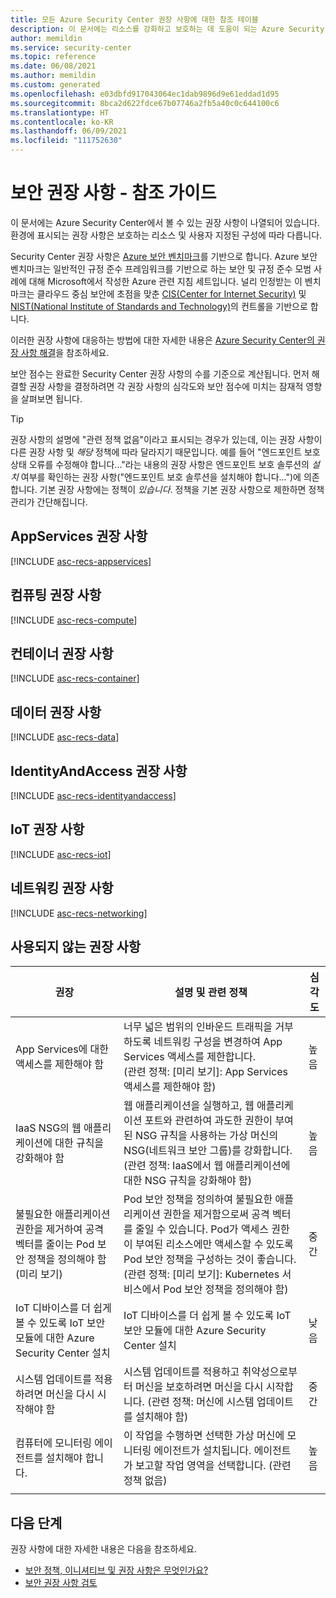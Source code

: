 ```yaml
---
title: 모든 Azure Security Center 권장 사항에 대한 참조 테이블
description: 이 문서에는 리소스를 강화하고 보호하는 데 도움이 되는 Azure Security Center의 보안 권장 사항이 나열되어 있습니다.
author: memildin
ms.service: security-center
ms.topic: reference
ms.date: 06/08/2021
ms.author: memildin
ms.custom: generated
ms.openlocfilehash: e03dbfd917043064ec1dab9896d9e61eddad1d95
ms.sourcegitcommit: 8bca2d622fdce67b07746a2fb5a40c0c644100c6
ms.translationtype: HT
ms.contentlocale: ko-KR
ms.lasthandoff: 06/09/2021
ms.locfileid: "111752630"
---
```

# <a name="security-recommendations---a-reference-guide"></a>보안 권장 사항 - 참조 가이드

이 문서에는 Azure Security Center에서 볼 수 있는 권장 사항이 나열되어 있습니다. 환경에 표시되는 권장 사항은 보호하는 리소스 및 사용자 지정된 구성에 따라 다릅니다.

Security Center 권장 사항은 [Azure 보안 벤치마크](../security/benchmarks/introduction.md)를 기반으로 합니다. Azure 보안 벤치마크는 일반적인 규정 준수 프레임워크를 기반으로 하는 보안 및 규정 준수 모범 사례에 대해 Microsoft에서 작성한 Azure 관련 지침 세트입니다. 널리 인정받는 이 벤치마크는 클라우드 중심 보안에 초점을 맞춘 [CIS(Center for Internet Security)](https://www.cisecurity.org/benchmark/azure/) 및 [NIST(National Institute of Standards and Technology)](https://www.nist.gov/)의 컨트롤을 기반으로 합니다.

이러한 권장 사항에 대응하는 방법에 대한 자세한 내용은 [Azure Security Center의 권장 사항 해결](security-center-remediate-recommendations.md)을 참조하세요.

보안 점수는 완료한 Security Center 권장 사항의 수를 기준으로 계산됩니다. 먼저 해결할 권장 사항을 결정하려면 각 권장 사항의 심각도와 보안 점수에 미치는 잠재적 영향을 살펴보면 됩니다.

> [!TIP]
> 권장 사항의 설명에 "관련 정책 없음"이라고 표시되는 경우가 있는데, 이는 권장 사항이 다른 권장 사항 및 _해당_ 정책에 따라 달라지기 때문입니다. 예를 들어 "엔드포인트 보호 상태 오류를 수정해야 합니다..."라는 내용의 권장 사항은 엔드포인트 보호 솔루션의 _설치_ 여부를 확인하는 권장 사항("엔드포인트 보호 솔루션을 설치해야 합니다...")에 의존합니다. 기본 권장 사항에는 정책이 _있습니다_.
> 정책을 기본 권장 사항으로 제한하면 정책 관리가 간단해집니다.

## <a name="appservices-recommendations"></a><a name='recs-appservices'></a>AppServices 권장 사항

[!INCLUDE [asc-recs-appservices](../../includes/asc-recs-appservices.md)]

## <a name="compute-recommendations"></a><a name='recs-compute'></a>컴퓨팅 권장 사항

[!INCLUDE [asc-recs-compute](../../includes/asc-recs-compute.md)]

## <a name="container-recommendations"></a><a name='recs-container'></a>컨테이너 권장 사항

[!INCLUDE [asc-recs-container](../../includes/asc-recs-container.md)]

## <a name="data-recommendations"></a><a name='recs-data'></a>데이터 권장 사항

[!INCLUDE [asc-recs-data](../../includes/asc-recs-data.md)]

## <a name="identityandaccess-recommendations"></a><a name='recs-identityandaccess'></a>IdentityAndAccess 권장 사항

[!INCLUDE [asc-recs-identityandaccess](../../includes/asc-recs-identityandaccess.md)]

## <a name="iot-recommendations"></a><a name='recs-iot'></a>IoT 권장 사항

[!INCLUDE [asc-recs-iot](../../includes/asc-recs-iot.md)]

## <a name="networking-recommendations"></a><a name='recs-networking'></a>네트워킹 권장 사항

[!INCLUDE [asc-recs-networking](../../includes/asc-recs-networking.md)]

## <a name="deprecated-recommendations"></a>사용되지 않는 권장 사항

|권장|설명 및 관련 정책|심각도|
|----|----|----|
|App Services에 대한 액세스를 제한해야 함|너무 넓은 범위의 인바운드 트래픽을 거부하도록 네트워킹 구성을 변경하여 App Services 액세스를 제한합니다.<br>(관련 정책: [미리 보기]: App Services 액세스를 제한해야 함)|높음|
|IaaS NSG의 웹 애플리케이션에 대한 규칙을 강화해야 함|웹 애플리케이션을 실행하고, 웹 애플리케이션 포트와 관련하여 과도한 권한이 부여된 NSG 규칙을 사용하는 가상 머신의 NSG(네트워크 보안 그룹)를 강화합니다.<br>(관련 정책: IaaS에서 웹 애플리케이션에 대한 NSG 규칙을 강화해야 함)|높음|
|불필요한 애플리케이션 권한을 제거하여 공격 벡터를 줄이는 Pod 보안 정책을 정의해야 함(미리 보기)|Pod 보안 정책을 정의하여 불필요한 애플리케이션 권한을 제거함으로써 공격 벡터를 줄일 수 있습니다. Pod가 액세스 권한이 부여된 리소스에만 액세스할 수 있도록 Pod 보안 정책을 구성하는 것이 좋습니다.<br>(관련 정책: [미리 보기]: Kubernetes 서비스에서 Pod 보안 정책을 정의해야 함)|중간|
|IoT 디바이스를 더 쉽게 볼 수 있도록 IoT 보안 모듈에 대한 Azure Security Center 설치|IoT 디바이스를 더 쉽게 볼 수 있도록 IoT 보안 모듈에 대한 Azure Security Center 설치|낮음|
|시스템 업데이트를 적용하려면 머신을 다시 시작해야 함|시스템 업데이트를 적용하고 취약성으로부터 머신을 보호하려면 머신을 다시 시작합니다. (관련 정책: 머신에 시스템 업데이트를 설치해야 함)|중간|
| 컴퓨터에 모니터링 에이전트를 설치해야 합니다.|이 작업을 수행하면 선택한 가상 머신에 모니터링 에이전트가 설치됩니다. 에이전트가 보고할 작업 영역을 선택합니다. (관련 정책 없음)|높음|
||||

## <a name="next-steps"></a>다음 단계

권장 사항에 대한 자세한 내용은 다음을 참조하세요.

- [보안 정책, 이니셔티브 및 권장 사항은 무엇인가요?](security-policy-concept.md)
- [보안 권장 사항 검토](security-center-recommendations.md)
